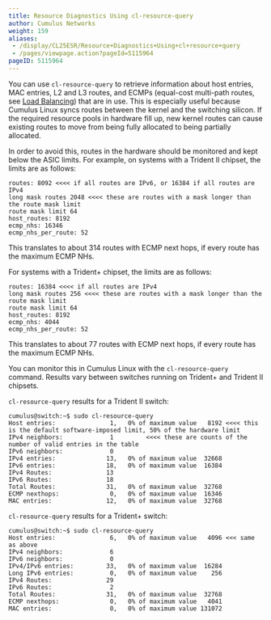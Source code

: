 ```yaml
---
title: Resource Diagnostics Using cl-resource-query
author: Cumulus Networks
weight: 159
aliases:
 - /display/CL25ESR/Resource+Diagnostics+Using+cl+resource+query
 - /pages/viewpage.action?pageId=5115964
pageID: 5115964
---
```

You can use `cl-resource-query` to retrieve information about host
entries, MAC entries, L2 and L3 routes, and ECMPs (equal-cost multi-path
routes, see [Load Balancing](/version/cumulus-linux-25esr/Layer-3-Features/Network-Topology/#load-balancing))
that are in use. This is especially useful because Cumulus Linux syncs
routes between the kernel and the switching silicon. If the required
resource pools in hardware fill up, new kernel routes can cause existing
routes to move from being fully allocated to being partially allocated.

In order to avoid this, routes in the hardware should be monitored and
kept below the ASIC limits. For example, on systems with a Trident II
chipset, the limits are as follows:

    routes: 8092 <<<< if all routes are IPv6, or 16384 if all routes are IPv4
    long mask routes 2048 <<<< these are routes with a mask longer than the route mask limit
    route mask limit 64
    host_routes: 8192
    ecmp_nhs: 16346
    ecmp_nhs_per_route: 52

This translates to about 314 routes with ECMP next hops, if every route
has the maximum ECMP NHs.

For systems with a Trident+ chipset, the limits are as follows:

    routes: 16384 <<<< if all routes are IPv4
    long mask routes 256 <<<< these are routes with a mask longer than the route mask limit
    route mask limit 64
    host_routes: 8192
    ecmp_nhs: 4044
    ecmp_nhs_per_route: 52

This translates to about 77 routes with ECMP next hops, if every route
has the maximum ECMP NHs.

You can monitor this in Cumulus Linux with the `cl-resource-query`
command. Results vary between switches running on Trident+ and Trident
II chipsets.

`cl-resource-query` results for a Trident II switch:

    cumulus@switch:~$ sudo cl-resource-query
    Host entries:               1,   0% of maximum value   8192 <<<< this is the default software-imposed limit, 50% of the hardware limit
    IPv4 neighbors:             1         <<<< these are counts of the number of valid entries in the table
    IPv6 neighbors:             0
    IPv4 entries:              13,   0% of maximum value  32668
    IPv6 entries:              18,   0% of maximum value  16384
    IPv4 Routes:               13
    IPv6 Routes:               18
    Total Routes:              31,   0% of maximum value  32768
    ECMP nexthops:              0,   0% of maximum value  16346
    MAC entries:               12,   0% of maximum value  32768

`cl-resource-query` results for a Trident+ switch:

    cumulus@switch:~$ sudo cl-resource-query
    Host entries:               6,   0% of maximum value   4096 <<< same as above
    IPv4 neighbors:             6
    IPv6 neighbors:             0
    IPv4/IPv6 entries:         33,   0% of maximum value  16284
    Long IPv6 entries:          0,   0% of maximum value    256
    IPv4 Routes:               29
    IPv6 Routes:                2
    Total Routes:              31,   0% of maximum value  32768
    ECMP nexthops:              0,   0% of maximum value   4041
    MAC entries:                0,   0% of maximum value 131072

